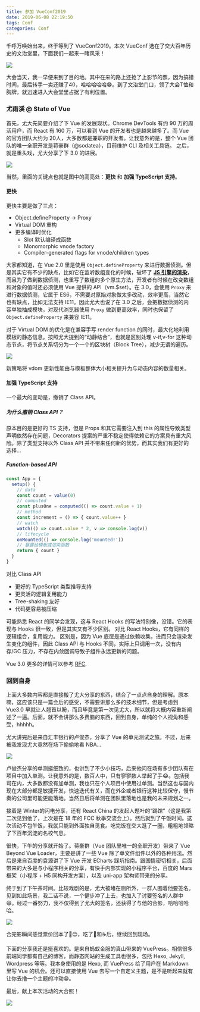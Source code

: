 ```yaml
---
title: 参加 VueConf2019
date: 2019-06-08 22:19:50
tags: Conf
categories: Conf
---
```

千呼万唤始出来，终于等到了 VueConf2019。本次 VueConf 选在了交大百年历史的文治堂里，下面我们一起来一睹风采！

![](https://i.loli.net/2019/06/09/5cfc73dcdf2e255399.jpeg)

<!--more-->
大会当天，我一早便来到了目的地。其中在来的路上还抢了上影节的票，因为搞错时间，最后转手一卖还赚了40，哈哈哈哈哈😁。到了文治堂门口，领了大会T恤和胸牌，就迅速进入大会堂里占据了有利位置。

### 尤雨溪 @ State of Vue
首先，尤大先简要介绍了下 Vue 的发展现状。Chrome DevTools 有约 90 万的周活用户，而 React 有 160 万，可以看到 Vue 的开发者也是越来越多了。而 Vue 的官方团队大约为 20人，大多数都是兼职的开发者。让我意外的是，整个 Vue 团队的唯一全职开发是蒋豪群（@sodatea），目前维护 CLI 及相关工具链。
之后，就是重头戏，尤大分享了下 3.0 的进展。

![](https://i.loli.net/2019/06/09/5cfc7ded226b945950.jpeg)

当然，里面的关键点也就是图中的高亮处：**更快** 和 **加强 TypeScript 支持**。

#### 更快
更快主要是做了三点：
- Object.defineProperty -> Proxy
- Virtual DOM 重构
- 更多编译时优化
    - Slot 默认编译成函数
    - Monomorphic vnode factory
    - Compiler-generated flags for vnode/children types

大家都知道，在 Vue 2.0 里是使用 `Object.defineProperty` 来进行数据侦测。但是其实它有不少的缺点，比如它在监听数组变化的时候，破坏了 **[JS 引擎的渲染](https://github.com/dt-fe/weekly/blob/master/62.%E7%B2%BE%E8%AF%BB%E3%80%8AJS%20%E5%BC%95%E6%93%8E%E5%9F%BA%E7%A1%80%E4%B9%8B%20Shapes%20and%20Inline%20Caches%E3%80%8B.md)**，而且为了做到数据侦测，也重写了数组的多个原生方法，开发者有时候在改变数组和对象的值时还必须使用 Vue 提供的 API（vm.$set）。在 3.0，会使用 `Proxy` 来进行数据侦测，它属于 ES6，不需要对原始对象做太多改动，效率更高，当然它也有缺点，比如无法支持 IE11。因此尤大也说了在 3.0 之后，会把数据侦测的内容单独抽成模块，对现代浏览器使用 `Proxy` 做到更高效率，同时也保留了 `Object.defineProperty` 来兼容 IE11。

对于 Virtual DOM 的优化是在兼容手写 render function 的同时，最大化地利用模板的静态信息。按照尤大提到的“动静结合”，也就是区别处理 v-if,v-for 这种动态节点，将节点关系切分为一个一个的区块树（Block Tree），减少无谓的遍历。

![](https://i.loli.net/2019/06/09/5cfc9785872df20068.jpeg)

新策略将 vdom 更新性能由与模板整体大小相关提升为与动态内容的数量相关。

#### 加强 TypeScript 支持
一个最大的变动是，撤销了 Class API。

##### 为什么撤销 Class API？

原本目的是更好的 TS 支持，但是 Props 和其它需要注入到 this 的属性导致类型声明依然存在问题，Decorators 提案的严重不稳定使得依赖它的方案具有重大风险。除了类型支持以外 Class API 并不带来任何新的优势，而其实我们有更好的选择...

##### Function-based API
```js
const App = {
  setup() {
    // data
    const count = value(0)
    // computed
    const plusOne = computed(() => count.value + 1)
    // method
    const increment = () => { count.value++ }
    // watch
    watch(() => count.value * 2, v => console.log(v))
    // lifecycle
    onMounted(() => console.log('mounted!'))
    // 暴露给模板或渲染函数
    return { count }
  }
}
```

对比 Class API
- 更好的 TypeScript 类型推导支持
- 更灵活的逻辑复用能力
- Tree-shaking 友好
- 代码更容易被压缩

可能熟悉 React 的同学会发现，这与 React Hooks 的写法特别像，没错。它的表现与 Hooks 很一致，但是其实又有不少区别。
对比 React Hooks，它有同样的逻辑组合，复用能力。
区别是，因为 Vue 底层是通过依赖收集，进而只会渲染发生变化的组件，因此 Class API 与 Hooks 不同，实际上只调用一次，没有内存/GC 压力，不存在内敛回调导致子组件永远更新的问题。

Vue 3.0 更多的详情可以参考 [RFC](https://github.com/vuejs/rfcs).

### 回到自身
上面大多数内容都是直接搬了尤大分享的东西，结合了一点点自身的理解。原本嘛，这应该只是一篇会后的感受，不需要讲那么多的技术细节，但是考虑到 Vue3.0 早就让人翘首以盼，而且毕竟是第一次见尤大，所以就将大概内容重新阐述了一遍。后面，就不会讲那么多费脑的东西，回到自身，单纯的个人视角和感受，hhhhh。

尤大讲完后是来自汇丰银行的卢俊杰，分享了 Vue 的单元测试之旅。不过，后来被我发现尤大竟然在场下偷偷地看 NBA...

![](https://i.loli.net/2019/06/09/5cfca2937dcbd47323.jpeg)

卢俊杰分享的单测挺细致的，也讲到了不少小技巧，后来他问在场有多少团队有在项目中加入单测。让我意外的是，数百人中，只有寥寥数人举起了手😂。包括我司在内，大多数都没有加单测，我也只在个人项目中使用过单测。当然这也与国内现在大部分都是敏捷开发，快速迭代有关，而在外企或者银行这种比较保守，慢节奏的公司里可能更能落地。当然日后将单测在团队里落地也是我的未来规划之一。

接着是 Winter的闪电分享，还有 React China 的发起人题叶的“踢馆”（这是我第二次见到他了，上次是在 18 年的 FCC 秋季交流会上）。然后就到了午饭时间。这次活动不包午饭，我就只能到外面独自觅食。吃完饭在交大逛了一圈，粗粗地领略了下百年沉淀的名校气息。

很快，下午的分享就开始了。蒋豪群（Vue 团队里唯一的全职开发）带来了 Vue Beyond Vue Loader，主要是讲了一些 Vue 除了单文件组件以外的各种用法。然后是来自百度的袁源讲了下 Vue 开发 ECharts 踩坑指南。跟国情密切相关，后面带来的大多是与小程序相关的分享，有快手内部实现的小程序平台，百度的 Mars 框架（小程序 + H5 同构开发方案），以及 uni-app 架构师带来的分享。

终于到了下午茶时间。比较戏剧的是，尤大被堵在厕所外，一群人围着他要签名。见到如此场景，我二话不说，一个健步冲了上去，也加入了讨要签名的人群中😄。经过一番努力，我不仅得到了尤大的签名，还获得了与他的合影，哈哈哈哈哈。

![](https://i.loli.net/2019/06/09/5cfcac330356226964.jpeg)

合完影瞬间感觉票价回本了😊，吃了🍞和☕️后，继续回到现场。

下面的分享我还是挺喜欢的。是来自蚂蚁金服的真山带来的 VuePress。相信很多前端同学都有自己的博客，而静态网站的生成工具也很多，包括 Hexo, Jekyll, Wordpress 等等。我本身使用的是 Hexo, 而 VuePress 给了用户在 Markdown 里写 Vue 的机会。还可以直接使用 Vue 去写一个自定义主题，是不是听起来就有让你去撸一个主题的冲动😁。

最后，献上本次活动的大合照！

![](https://i.loli.net/2019/06/09/5cfcb19eb5e0c64334.jpeg)